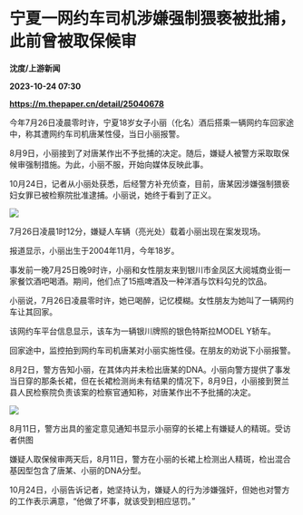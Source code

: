 # 宁夏一网约车司机涉嫌强制猥亵被批捕，此前曾被取保候审
**沈度/上游新闻**

**2023-10-24 07:30**

**https://m.thepaper.cn/detail/25040678**

今年7月26日凌晨零时许，宁夏18岁女子小丽（化名）酒后搭乘一辆网约车回家途中，称其遭网约车司机唐某性侵，当日小丽报警。

8月9日，小丽接到了对唐某作出不予批捕的决定。随后，嫌疑人被警方采取取保候审强制措施。为此，小丽不服，开始向媒体反映此事。

10月24日，记者从小丽处获悉，后经警方补充侦查，目前，唐某因涉嫌强制猥亵妇女罪已被检察院批准逮捕。小丽说，她终于看到了正义。

![](https://imagecloud.thepaper.cn/thepaper/image/275/403/748.jpg)

7月26日凌晨1时12分，嫌疑人车辆（亮光处）载着小丽出现在案发现场。

报道显示，小丽出生于2004年11月，今年18岁。

事发前一晚7月25日晚9时许，小丽和女性朋友来到银川市金凤区大阅城商业街一家餐饮酒吧喝酒。期间，他们点了15瓶啤酒及一种洋酒与饮料勾兑的饮品。

小丽说，7月26日凌晨零时许，她已喝醉，记忆模糊。女性朋友为她叫了一辆网约车让其回家。

该网约车平台信息显示，该车为一辆银川牌照的银色特斯拉MODEL Y轿车。

回家途中，监控拍到网约车司机唐某对小丽实施性侵。在朋友的劝说下小丽报警。

8月2日，警方告知小丽，在其体内并未检出唐某的DNA。小丽向警方提供了事发当日穿的那条长裙，但在长裙检测尚未有结果的情况下，8月9日，小丽接到贺兰县人民检察院负责该案的检察官通知称，对唐某作出不予批捕的决定。

![](https://imagecloud.thepaper.cn/thepaper/image/275/403/750.jpg)

8月11日，警方出具的鉴定意见通知书显示小丽穿的长裙上有嫌疑人的精斑。受访者供图

嫌疑人取保候审两天后，8月11日，警方在小丽的长裙上检测出人精斑，检出混合基因型包含了唐某、小丽的DNA分型。

10月24日，小丽告诉记者，她坚持认为，嫌疑人的行为涉嫌强奸，但她也对警方的工作表示满意，“他做了坏事，就该受到相应惩罚。”